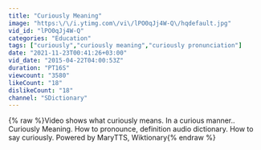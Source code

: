 ```yaml
---
title: "Curiously Meaning"
image: "https:\/\/i.ytimg.com\/vi\/lPO0qJj4W-Q\/hqdefault.jpg"
vid_id: "lPO0qJj4W-Q"
categories: "Education"
tags: ["curiously","curiously meaning","curiously pronunciation"]
date: "2021-11-23T00:41:26+03:00"
vid_date: "2015-04-22T04:00:53Z"
duration: "PT16S"
viewcount: "3580"
likeCount: "18"
dislikeCount: "18"
channel: "SDictionary"
---
```

{% raw %}Video shows what curiously means. In a curious manner..  Curiously Meaning. How to pronounce, definition audio dictionary. How to say curiously. Powered by MaryTTS, Wiktionary{% endraw %}
